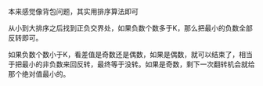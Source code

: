 本来感觉像背包问题，其实用排序算法即可

从小到大排序之后找到正负交界处，如果负数个数多于K，那么把最小的负数全部反转即可。

如果负数个数小于K，看差值是奇数还是偶数，如果是偶数，就可以结束了，相当于把最小的非负数来回反转，最终等于没转。如果是奇数，剩下一次翻转机会就给那个绝对值最小的。
